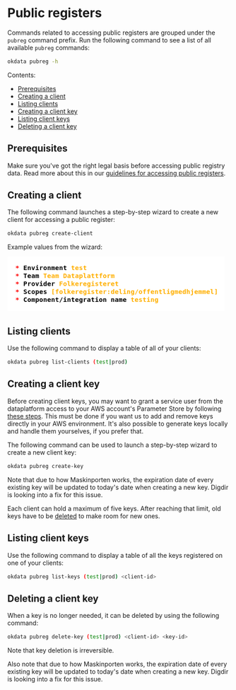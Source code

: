 # Public registers

Commands related to accessing public registers are grouped under the `pubreg`
command prefix. Run the following command to see a list of all available
`pubreg` commands:

```sh
okdata pubreg -h
```

Contents:
* [Prerequisites](#prerequisites)
* [Creating a client](#creating-a-client)
* [Listing clients](#listing-clients)
* [Creating a client key](#creating-a-client-key)
* [Listing client keys](#listing-client-keys)
* [Deleting a client key](#deleting-a-client-key)

## Prerequisites

Make sure you've got the right legal basis before accessing public registry
data. Read more about this in our [guidelines for accessing public
registers](https://github.com/oslokommune/dataplattform/blob/master/origo/registerdata/offentlige-registerdata.md).

## Creating a client

The following command launches a step-by-step wizard to create a new client for
accessing a public register:

```sh
okdata pubreg create-client
```

Example values from the wizard:

![Example values from the wizard](img/pubreg-wizard.png)

## Listing clients

Use the following command to display a table of all of your clients:

```sh
okdata pubreg list-clients (test|prod)
```

## Creating a client key

Before creating client keys, you may want to grant a service user from the
dataplatform access to your AWS account's Parameter Store by following [these
steps](https://github.com/oslokommune/dataplattform/blob/master/origo/registerdata/offentlige-registerdata-3.md#%C3%A5pne-aws-konto). This
must be done if you want us to add and remove keys directly in your AWS
environment. It's also possible to generate keys locally and handle them
yourselves, if you prefer that.

The following command can be used to launch a step-by-step wizard to create a
new client key:

```sh
okdata pubreg create-key
```

Note that due to how Maskinporten works, the expiration date of every existing
key will be updated to today's date when creating a new key. Digdir is looking
into a fix for this issue.

Each client can hold a maximum of five keys. After reaching that limit, old keys
have to be [deleted](#deleting-a-client-key) to make room for new ones.

## Listing client keys

Use the following command to display a table of all the keys registered on one
of your clients:

```sh
okdata pubreg list-keys (test|prod) <client-id>
```

## Deleting a client key

When a key is no longer needed, it can be deleted by using the following
command:

```sh
okdata pubreg delete-key (test|prod) <client-id> <key-id>
```

Note that key deletion is irreversible.

Also note that due to how Maskinporten works, the expiration date of every
existing key will be updated to today's date when creating a new key. Digdir is
looking into a fix for this issue.
